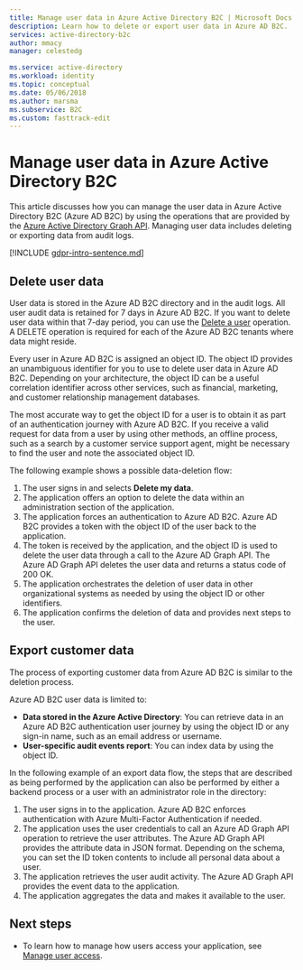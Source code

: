 ```yaml
---
title: Manage user data in Azure Active Directory B2C | Microsoft Docs
description: Learn how to delete or export user data in Azure AD B2C.
services: active-directory-b2c
author: mmacy
manager: celestedg

ms.service: active-directory
ms.workload: identity
ms.topic: conceptual
ms.date: 05/06/2018
ms.author: marsma
ms.subservice: B2C
ms.custom: fasttrack-edit
---
```


# Manage user data in Azure Active Directory B2C

 This article discusses how you can manage the user data in Azure Active Directory B2C (Azure AD B2C) by using the operations that are provided by the [Azure Active Directory Graph API](/previous-versions/azure/ad/graph/api/api-catalog). Managing user data includes deleting or exporting data from audit logs.

[!INCLUDE [gdpr-intro-sentence.md](../../includes/gdpr-intro-sentence.md)]

## Delete user data

User data is stored in the Azure AD B2C directory and in the audit logs. All user audit data is retained for 7 days in Azure AD B2C. If you want to delete user data within that 7-day period, you can use the [Delete a user](/previous-versions/azure/ad/graph/api/users-operations#DeleteUser) operation. A DELETE operation is required for each of the Azure AD B2C tenants where data might reside.

Every user in Azure AD B2C is assigned an object ID. The object ID provides an unambiguous identifier for you to use to delete user data in Azure AD B2C. Depending on your architecture, the object ID can be a useful correlation identifier across other services, such as financial, marketing, and customer relationship management databases.

The most accurate way to get the object ID for a user is to obtain it as part of an authentication journey with Azure AD B2C. If you receive a valid request for data from a user by using other methods, an offline process, such as a search by a customer service support agent, might be necessary to find the user and note the associated object ID.

The following example shows a possible data-deletion flow:

1. The user signs in and selects **Delete my data**.
2. The application offers an option to delete the data within an administration section of the application.
3. The application forces an authentication to Azure AD B2C. Azure AD B2C provides a token with the object ID of the user back to the application.
4. The token is received by the application, and the object ID is used to delete the user data through a call to the Azure AD Graph API. The Azure AD Graph API deletes the user data and returns a status code of 200 OK.
5. The application orchestrates the deletion of user data in other organizational systems as needed by using the object ID or other identifiers.
6. The application confirms the deletion of data and provides next steps to the user.

## Export customer data

The process of exporting customer data from Azure AD B2C is similar to the deletion process.

Azure AD B2C user data is limited to:

- **Data stored in the Azure Active Directory**: You can retrieve data in an Azure AD B2C authentication user journey by using the object ID or any sign-in name, such as an email address or username.
- **User-specific audit events report**: You can index data by using the object ID.

In the following example of an export data flow, the steps that are described as being performed by the application can also be performed by either a backend process or a user with an administrator role in the directory:

1. The user signs in to the application. Azure AD B2C enforces authentication with Azure Multi-Factor Authentication if needed.
2. The application uses the user credentials to call an Azure AD Graph API operation to retrieve the user attributes. The Azure AD Graph API provides the attribute data in JSON format. Depending on the schema, you can set the ID token contents to include all personal data about a user.
3. The application retrieves the user audit activity. The Azure AD Graph API provides the event data to the application.
4. The application aggregates the data and makes it available to the user.

## Next steps

- To learn how to manage how users access your application, see [Manage user access](manage-user-access.md).




